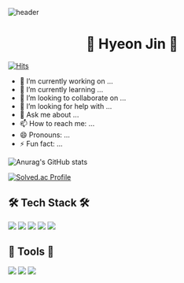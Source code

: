 ![header](https://capsule-render.vercel.app/api?type=wave&color=auto&height=300&section=header&text=Welcome&fontSize=90)

<!--
**leehyeonjin99/leehyeonjin99** is a ✨ _special_ ✨ repository because its `README.md` (this file) appears on your GitHub profile.

Here are some ideas to get you started:

- 🔭 I’m currently working on ...
- 🌱 I’m currently learning ...
- 👯 I’m looking to collaborate on ...
- 🤔 I’m looking for help with ...
- 💬 Ask me about ...
- 📫 How to reach me: ...
- 😄 Pronouns: ...
- ⚡ Fun fact: ...
-->
<h1 align="center"><b> 🤍 Hyeon Jin 🤍 </b></h1>

[![Hits](https://hits.seeyoufarm.com/api/count/incr/badge.svg?url=https%3A%2F%2Fgithub.com%2Fleehyeonjin99%2Fhit-counter&count_bg=%23FFE2FF&title_bg=%23FF9BC5&icon=&icon_color=%23E7E7E7&title=hits&edge_flat=false)](https://hits.seeyoufarm.com)

- 🔭 I’m currently working on ...
- 🌱 I’m currently learning ...
- 👯 I’m looking to collaborate on ...
- 🤔 I’m looking for help with ...
- 💬 Ask me about ...
- 📫 How to reach me: ...
- 😄 Pronouns: ...
- ⚡ Fun fact: ...

![Anurag's GitHub stats](https://github-readme-stats.vercel.app/api?username=leehyeonjin99&show_icons=true&theme=radical)

[![Solved.ac Profile](http://mazassumnida.wtf/api/v2/generate_badge?boj=reviewtest)](https://solved.ac/reviewtest/)

## 🛠 Tech Stack 🛠

<img src="https://img.shields.io/badge/Python-3766AB?style=flat-square&logo=Python&logoColor=white"/> <img src="https://img.shields.io/badge/Pytorch-EE4C2C?style=flat-square&logo=Pytorch&logoColor=white"/> <img src="https://img.shields.io/badge/Java-007396?style=flat-square&logo=Java&logoColor=white"/> <img src="https://img.shields.io/badge/MySQL-003B57?style=flat-square&logo=MySQL&logoColor=white"/> <img src="https://img.shields.io/badge/C-A8B9CC?style=flat-square&logo=C&logoColor=white"/>

## 📎 Tools 📎
<img src="https://img.shields.io/badge/Git-F05032?style=flat-square&logo=Git&logoColor=white"/> <img src="https://img.shields.io/badge/Visual Studio Code-007ACC?style=flat-square&logo=Visual Studio Code&logoColor=white"/> <img src="https://img.shields.io/badge/Notion-000000?style=flat-square&logo=Notion&logoColor=white"/>
